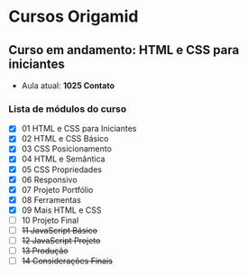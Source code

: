 # Cursos Origamid

## Curso em andamento: HTML e CSS para iniciantes
- Aula atual: **1025 Contato**

### Lista de módulos do curso
- [x] 01 HTML e CSS para Iniciantes
- [x] 02 HTML e CSS Básico
- [x] 03 CSS Posicionamento
- [x] 04 HTML e Semântica
- [x] 05 CSS Propriedades
- [x] 06 Responsivo
- [x] 07 Projeto Portfólio
- [x] 08 Ferramentas
- [x] 09 Mais HTML e CSS
- [ ] 10 Projeto Final
- [ ] ~~11 JavaScript Básico~~
- [ ] ~~12 JavaScript Projeto~~
- [ ] ~~13 Produção~~
- [ ] ~~14 Considerações Finais~~